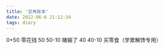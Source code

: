 ```yaml
---
title: '豆角账本'
date: 2022-06-6 21:12:34
tags: diary
---
```

0+50 零花钱 50
50-10 赌输了 40
40-10 买零食（学累解馋专用）
